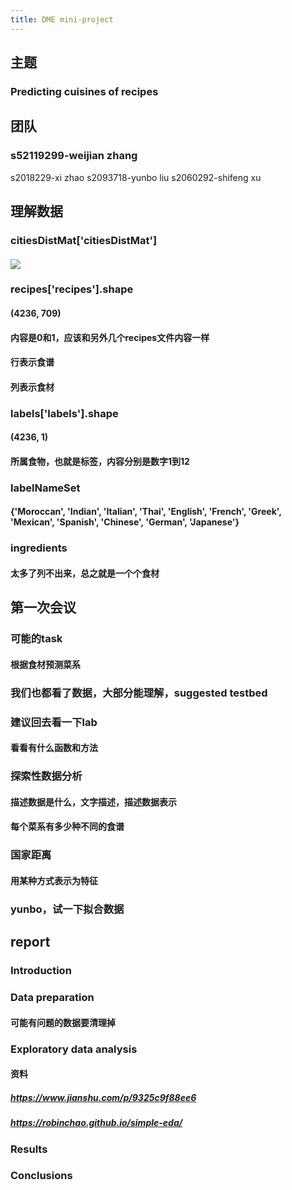 ```yaml
---
title: DME mini-project
---
```


## 主题
### Predicting cuisines of recipes
## 团队
### s52119299-weijian zhang
 s2018229-xi zhao
 s2093718-yunbo liu
 s2060292-shifeng xu
## 理解数据
### citiesDistMat['citiesDistMat']
#### ![](https://gitee.com/zhang-weijian-97/pic-go-bed/raw/master/assets/20210316220014.png)
### recipes['recipes'].shape
#### (4236, 709)
#### 内容是0和1，应该和另外几个recipes文件内容一样
#### 行表示食谱
#### 列表示食材
### labels['labels'].shape
#### (4236, 1)
#### 所属食物，也就是标签，内容分别是数字1到12
### labelNameSet
#### {'Moroccan', 'Indian', 'Italian', 'Thai', 'English', 'French', 'Greek', 'Mexican', 'Spanish', 'Chinese', 'German', 'Japanese'}
### ingredients
#### 太多了列不出来，总之就是一个个食材
## 第一次会议
### 可能的task
#### 根据食材预测菜系
### 我们也都看了数据，大部分能理解，suggested testbed
### 建议回去看一下lab
#### 看看有什么函数和方法
### 探索性数据分析
#### 描述数据是什么，文字描述，描述数据表示
#### 每个菜系有多少种不同的食谱
### 国家距离
#### 用某种方式表示为特征
### yunbo，试一下拟合数据
## report
### Introduction
### Data preparation
#### 可能有问题的数据要清理掉
### Exploratory data analysis
#### 资料
##### https://www.jianshu.com/p/9325c9f88ee6
##### https://robinchao.github.io/simple-eda/
### Results
####
### Conclusions
####

